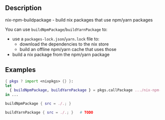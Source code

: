 ## Description

nix-npm-buildpackage - build nix packages that use npm/yarn packages

You can use `buildNpmPackage`/`buildYarnPackage` to:
* use a `packages-lock.json`/`yarn.lock` file to:
  - download the dependencies to the nix store
  - build an offline npm/yarn cache that uses those
* build a nix package from the npm/yarn package

## Examples

```nix
{ pkgs ? import <nixpkgs> {} }:
let
  { buildNpmPackage, buildYarnPackage } = pkgs.callPackage .../nix-npm-buildpackage {};
in ...
```

```nix
buildNpmPackage { src = ./.; }
```

```nix
buildYarnPackage { src = ./.; }   # TODO
```
